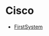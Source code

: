 # Cisco


+ <a href="https://github.com/ThiagoYuri/Cisco/tree/main/First%20System">FirstSystem</a>



